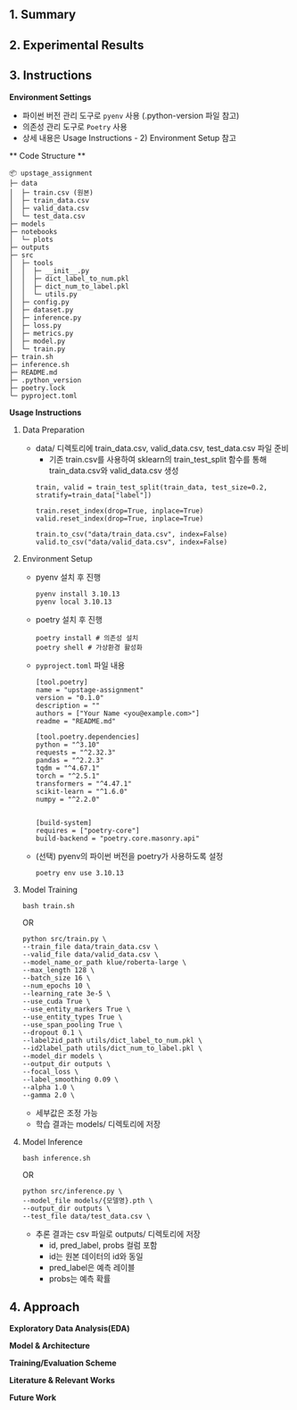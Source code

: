
## 1. Summary


## 2. Experimental Results


## 3. Instructions

**Environment Settings**

- 파이썬 버전 관리 도구로 `pyenv` 사용 (.python-version 파일 참고)
- 의존성 관리 도구로 `Poetry` 사용
- 상세 내용은 Usage Instructions - 2) Environment Setup 참고

** Code Structure **

```
📦 upstage_assignment
├─ data
│  ├─ train.csv (원본)
│  ├─ train_data.csv
│  ├─ valid_data.csv
│  └─ test_data.csv
├─ models
├─ notebooks
│  └─ plots
├─ outputs
├─ src
│  ├─ tools
│  │  ├─ __init__.py
│  │  ├─ dict_label_to_num.pkl
│  │  ├─ dict_num_to_label.pkl
│  │  └─ utils.py
│  ├─ config.py
│  ├─ dataset.py
│  ├─ inference.py
│  ├─ loss.py
│  ├─ metrics.py
│  ├─ model.py
│  └─ train.py
├─ train.sh
├─ inference.sh
├─ README.md
├─ .python_version
├─ poetry.lock
└─ pyproject.toml
```

**Usage Instructions**

1) Data Preparation
    - data/ 디렉토리에 train_data.csv, valid_data.csv, test_data.csv 파일 준비
        - 기존 train.csv를 사용하여 sklearn의 train_test_split 함수를 통해 train_data.csv와 valid_data.csv 생성
        ```
        train, valid = train_test_split(train_data, test_size=0.2, 
        stratify=train_data["label"])
        
        train.reset_index(drop=True, inplace=True)
        valid.reset_index(drop=True, inplace=True)
        
        train.to_csv("data/train_data.csv", index=False)
        valid.to_csv("data/valid_data.csv", index=False)
        ```
2) Environment Setup
    - pyenv 설치 후 진행
        ```
        pyenv install 3.10.13
        pyenv local 3.10.13
        ```

    - poetry 설치 후 진행

        ```
        poetry install # 의존성 설치
        poetry shell # 가상환경 활성화
        ```

    - `pyproject.toml` 파일 내용

        ```
        [tool.poetry]
        name = "upstage-assignment"
        version = "0.1.0"
        description = ""
        authors = ["Your Name <you@example.com>"]
        readme = "README.md"

        [tool.poetry.dependencies]
        python = "^3.10"
        requests = "^2.32.3"
        pandas = "^2.2.3"
        tqdm = "^4.67.1"
        torch = "^2.5.1"
        transformers = "^4.47.1"
        scikit-learn = "^1.6.0"
        numpy = "^2.2.0"


        [build-system]
        requires = ["poetry-core"]
        build-backend = "poetry.core.masonry.api"
        ```
    
    - (선택) pyenv의 파이썬 버전을 poetry가 사용하도록 설정
        ```
        poetry env use 3.10.13
        ```


3) Model Training
    ```
    bash train.sh
    ```

    OR

    ```
    python src/train.py \
    --train_file data/train_data.csv \
    --valid_file data/valid_data.csv \
    --model_name_or_path klue/roberta-large \
    --max_length 128 \
    --batch_size 16 \
    --num_epochs 10 \
    --learning_rate 3e-5 \
    --use_cuda True \
    --use_entity_markers True \
    --use_entity_types True \
    --use_span_pooling True \
    --dropout 0.1 \
    --label2id_path utils/dict_label_to_num.pkl \
    --id2label_path utils/dict_num_to_label.pkl \
    --model_dir models \
    --output_dir outputs \
    --focal_loss \
    --label_smoothing 0.09 \
    --alpha 1.0 \
    --gamma 2.0 \
    ```

    - 세부값은 조정 가능
    - 학습 결과는 models/ 디렉토리에 저장

4) Model Inference
    ```
    bash inference.sh
    ```

    OR

    ```
    python src/inference.py \
    --model_file models/{모델명}.pth \
    --output_dir outputs \
    --test_file data/test_data.csv \
    ```

    - 추론 결과는 csv 파일로 outputs/ 디렉토리에 저장
        - id, pred_label, probs 컬럼 포함
        - id는 원본 데이터의 id와 동일
        - pred_label은 예측 레이블
        - probs는 예측 확률

## 4. Approach

**Exploratory Data Analysis(EDA)**

**Model & Architecture**

**Training/Evaluation Scheme**

**Literature & Relevant Works**

**Future Work**